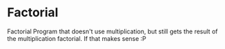 # Factorial
Factorial Program that doesn't use multiplication, but still gets the result of the multiplication factorial. If that makes sense :P
